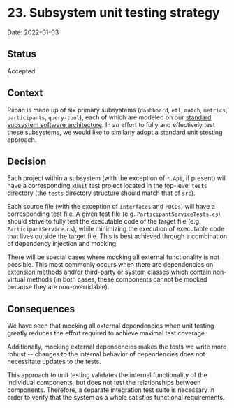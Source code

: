 # 23. Subsystem unit testing strategy

Date: 2022-01-03

## Status

Accepted

## Context

Piipan is made up of six primary subsystems (`dashboard`, `etl`, `match`, `metrics`, `participants`, `query-tool`), each of which are modeled on our [standard subsystem software architecture](0018-standardize-subsystem-software-architecture.md). In an effort to fully and effectively test these subsystems, we would like to similarly adopt a standard unit stesting approach.

## Decision

Each project within a subsystem (with the exception of `*.Api`, if present) will have a corresponding `xUnit` test project located in the top-level `tests` directory (the `tests` directory structure should match that of `src`).

Each source file (with the exception of `interfaces` and `POCOs`) will have a corresponding test file. A given test file (e.g. `ParticipantServiceTests.cs`) should strive to fully test the executable code of the target file (e.g. `ParticipantService.cs`), while minimizing the execution of executable code that lives outside the target file. This is best achieved through a combination of dependency injection and mocking.

There will be special cases where mocking all external functionality is not possible. This most commonly occurs when there are dependencies on extension methods and/or third-party or system classes which contain non-virtual methods (in both cases, these components cannot be mocked because they are non-overridable).

## Consequences

We have seen that mocking all external dependencies when unit testing greatly reduces the effort required to achieve maximal test coverage. 

Additionally, mocking external dependencies makes the tests we write more robust -- changes to the internal behavior of dependencies does not necessitate updates to the tests. 

This approach to unit testing validates the internal functionality of the individual components, but does not test the relationships between components. Therefore, a separate integration test suite is necessary in order to verify that the system as a whole satisfies functional requirements. 